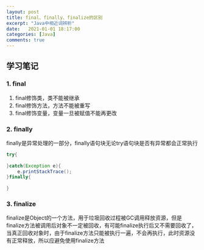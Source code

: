 ```yaml
---
layout: post
title: final、finally、finalize的区别
excerpt: "Java中相近词辨析"
date:   2021-01-01 18:17:00
categories: [Java]
comments: true
---
```


## 学习笔记

### 1. final

1. final修饰类，类不能被继承
2. final修饰方法，方法不能被重写
3. final修饰变量，变量一旦被赋值不能再更改

### 2. finally

finally是异常处理的一部分，finally语句块无论try语句块是否有异常都会正常执行

```java
try{
    
}catch(Exception e){
    e.printStackTrace();
}finally{
    
}
```

### 3. finalize

finalize是Object的一个方法，用于垃圾回收过程被GC调用释放资源，但是finalize方法被调用后对象不一定被回收，有可能finalize执行后又不需要回收了，当真正回收对象时，由于finalize方法只能被执行一遍，不会再执行，此时资源没有正常释放，所以应避免使用finalize方法

